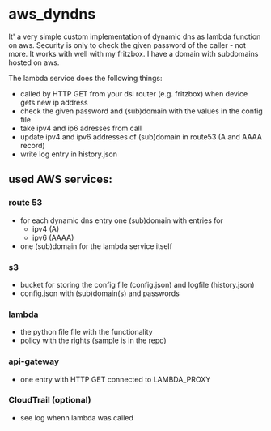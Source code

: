 # aws_dyndns
It' a very simple custom implementation of dynamic dns as lambda function on aws.
Security is only to check the given password of the caller - not more.
It works with well with my fritzbox. I have a domain with subdomains hosted on aws.

The lambda service does the following things:
* called by HTTP GET from your dsl router (e.g. fritzbox) when device gets new ip address
* check the given password and (sub)domain with the values in the config file
* take ipv4 and ip6 adresses from call
* update ipv4 and ipv6 addresses of (sub)domain in route53 (A and AAAA record)
* write log entry in history.json

## used AWS services:
### route 53
* for each dynamic dns entry one (sub)domain with entries for
  * ipv4 (A)
  * ipv6 (AAAA)
* one (sub)domain for the lambda service itself

### s3 
* bucket for storing the config file (config.json) and logfile (history.json)
* config.json with (sub)domain(s) and passwords

### lambda 
* the python file file with the functionality
* policy with the rights (sample is in the repo)

### api-gateway
* one entry with HTTP GET connected to LAMBDA_PROXY

### CloudTrail (optional)
* see log whenn lambda was called


